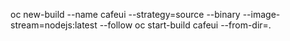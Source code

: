 oc new-build --name cafeui --strategy=source --binary --image-stream=nodejs:latest --follow
oc start-build cafeui --from-dir=.



